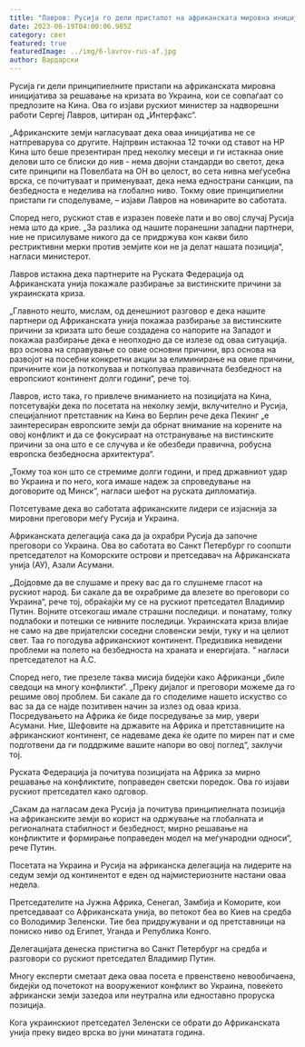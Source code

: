 ```yaml
---
title: "Лавров: Русија го дели пристапот на африканската мировна иницијатива"
date: 2023-06-19T04:00:06.985Z
category: свет
featured: true
featuredImage: ../img/6-lavrov-rus-af.jpg
author: Вардарски
---
```

Русија ги дели принципиелните пристапи на африканската мировна иницијатива за решавање на кризата во Украина, кои се совпаѓаат со предлозите на Кина. Ова го изјави рускиот министер за надворешни работи Сергеј Лавров, цитиран од „Интерфакс“.

„Африканските земји нагласуваат дека оваа иницијатива не се натпреварува со другите. Најпрвин истакнаа 12 точки од ставот на НР Кина што беше презентиран пред неколку месеци и ги истакнаа оние делови што се блиски до нив - нема двојни стандарди во светот, дека сите принципи на Повелбата на ОН во целост, во сета нивна меѓусебна врска, се почитуваат и применуваат, дека нема еднострани санкции, па безбедноста е неделива на глобално ниво. Токму овие принципиелни пристапи ги споделуваме, – изјави Лавров на новинарите во саботата.

Според него, рускиот став е изразен повеќе пати и во овој случај Русија нема што да крие. „За разлика од нашите поранешни западни партнери, ние не присилуваме никого да се придржува кон какви било рестриктивни мерки против земјите кои не ја делат нашата позиција“, нагласи министерот.

Лавров истакна дека партнерите на Руската Федерација од Африканската унија покажале разбирање за вистинските причини за украинската криза.

„Главното нешто, мислам, од денешниот разговор е дека нашите партнери од Африканската унија покажаа разбирање за вистинските причини за кризата што беше создадена со напорите на Западот и покажаа разбирање дека е неопходно да се излезе од оваа ситуација. врз основа на справување со овие основни причини, врз основа на развојот на посебни конкретни акции за елиминирање на овие причини, причините кои ја поткопуваа и поткопуваа правичната безбедност на европскиот континент долги години“, рече тој.

Лавров, исто така, го привлече вниманието на позицијата на Кина, потсетувајќи дека по посетата на неколку земји, вклучително и Русија, специјалниот претставник на Кина во Берлин рече дека Пекинг „е заинтересиран европските земји да обрнат внимание на корените на овој конфликт и да се фокусираат на отстранување на вистинските причини за она што е се случува и ќе обезбеди правична, робусна европска безбедносна архитектура“.

„Токму тоа кон што се стремиме долги години, и пред државниот удар во Украина и по него, кога имаше надеж за спроведување на договорите од Минск“, нагласи шефот на руската дипломатија.

Потсетуваме дека во саботата африканските лидери се изјаснија за мировни преговори меѓу Русија и Украина.

Африканската делегација сака да ја охрабри Русија да започне преговори со Украина. Ова во саботата во Санкт Петербург го соопшти претседателот на Коморските острови и претседавач на Африканската унија (АУ), Азали Асумани.

„Дојдовме да ве слушаме и преку вас да го слушнеме гласот на рускиот народ. Би сакале да ве охрабриме да влезете во преговори со Украина“, рече тој, обраќајќи му се на рускиот претседател Владимир Путин. Војните отсекогаш имале страшни последици. и понатаму, толку подлабоки и потешки се нивните последици. Украинската криза влијае не само на две пријателски соседни словенски земји, туку и на целиот свет. Таа го погодува африканскиот континент. Предизвика невидени проблеми на полето на безбедноста на храната и енергијата. “ нагласи претседателот на А.С.

Според него, тие презеле таква мисија бидејќи како Африканци „биле сведоци на многу конфликти“. „Преку дијалог и преговори можеме да го решиме овој проблем. Би сакале да го споделиме нашето искуство со вас за да се најде позитивен начин за излез од оваа криза. Посредувањето на Африка ќе биде посредување за мир, увери Асумани. Ние, Шефовите на државите на Африка и претставниците на африканскиот континент, се надеваме дека ќе одите по мирен пат и сме подготвени да ги поддржиме вашите напори во овој поглед“, заклучи тој.

Руската Федерација ја почитува позицијата на Африка за мирно решавање на конфликтите, поправеден светски поредок. Ова го изјави рускиот претседател како одговор.

„Сакам да нагласам дека Русија ја почитува принципиелната позиција на африканските земји во корист на одржување на глобалната и регионалната стабилност и безбедност, мирно решавање на конфликтите и формирање поправеден модел на меѓународни односи“, рече Путин.

Посетата на Украина и Русија на африканска делегација на лидерите на седум земји од континентот е еден од најмистериозните настани оваа недела.

Претседателите на Јужна Африка, Сенегал, Замбија и Коморите, кои претседаваат со Африканската унија, во петокот беа во Киев на средба со Володимир Зеленски. Тие беа придружувани и од претставници на пониско ниво од Египет, Уганда и Република Конго.

Делегацијата денеска пристигна во Санкт Петербург на средба и разговори со рускиот претседател Владимир Путин.

Многу експерти сметаат дека оваа посета е првенствено невообичаена, бидејќи од почетокот на вооружениот конфликт во Украина, повеќето африкански земји зазедоа или неутрална или едноставно проруска позиција.

Кога украинскиот претседател Зеленски се обрати до Африканската унија преку видео врска во јуни минатата година.